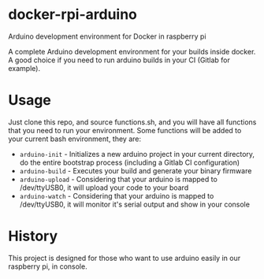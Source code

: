 # docker-rpi-arduino

Arduino development environment for Docker in raspberry pi

A complete Arduino development environment for your builds inside docker. A good choice if you need to run arduino builds in your CI (Gitlab for example).

# Usage

Just clone this repo, and source functions.sh, and you will have all functions that you need to run your environment. Some functions will be added to your current bash environment, they are:

- `arduino-init` - Initializes a new arduino project in your current directory, do the entire bootstrap process (including a Gitlab CI configuration)
- `arduino-build` - Executes your build and generate your binary firmware
- `arduino-upload` - Considering that your arduino is mapped to /dev/ttyUSB0, it will upload your code to your board
- `arduino-watch` - Considering that your arduino is mapped to /dev/ttyUSB0, it will monitor it's serial output and show in your console

# History
This project is designed for those who want to use arduino easily in our raspberry pi, in console.
